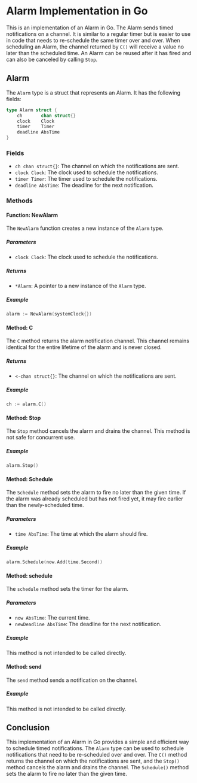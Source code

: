 # Alarm Implementation in Go

This is an implementation of an Alarm in Go. The Alarm sends timed notifications on a channel. It is similar to a regular timer but is easier to use in code that needs to re-schedule the same timer over and over. When scheduling an Alarm, the channel returned by `C()` will receive a value no later than the scheduled time. An Alarm can be reused after it has fired and can also be canceled by calling `Stop`.

## Alarm

The `Alarm` type is a struct that represents an Alarm. It has the following fields:

```go
type Alarm struct {
    ch       chan struct{}
    clock    Clock
    timer    Timer
    deadline AbsTime
}
```

### Fields

- `ch chan struct{}`: The channel on which the notifications are sent.
- `clock Clock`: The clock used to schedule the notifications.
- `timer Timer`: The timer used to schedule the notifications.
- `deadline AbsTime`: The deadline for the next notification.

### Methods

#### Function: NewAlarm

The `NewAlarm` function creates a new instance of the `Alarm` type.

##### Parameters

- `clock Clock`: The clock used to schedule the notifications.

##### Returns

- `*Alarm`: A pointer to a new instance of the `Alarm` type.

##### Example

```go
alarm := NewAlarm(systemClock{})
```

#### Method: C

The `C` method returns the alarm notification channel. This channel remains identical for the entire lifetime of the alarm and is never closed.

##### Returns

- `<-chan struct{}`: The channel on which the notifications are sent.

##### Example

```go
ch := alarm.C()
```

#### Method: Stop

The `Stop` method cancels the alarm and drains the channel. This method is not safe for concurrent use.

##### Example

```go
alarm.Stop()
```

#### Method: Schedule

The `Schedule` method sets the alarm to fire no later than the given time. If the alarm was already scheduled but has not fired yet, it may fire earlier than the newly-scheduled time.

##### Parameters

- `time AbsTime`: The time at which the alarm should fire.

##### Example

```go
alarm.Schedule(now.Add(time.Second))
```

#### Method: schedule

The `schedule` method sets the timer for the alarm.

##### Parameters

- `now AbsTime`: The current time.
- `newDeadline AbsTime`: The deadline for the next notification.

##### Example

This method is not intended to be called directly.

#### Method: send

The `send` method sends a notification on the channel.

##### Example

This method is not intended to be called directly.

## Conclusion

This implementation of an Alarm in Go provides a simple and efficient way to schedule timed notifications. The `Alarm` type can be used to schedule notifications that need to be re-scheduled over and over. The `C()` method returns the channel on which the notifications are sent, and the `Stop()` method cancels the alarm and drains the channel. The `Schedule()` method sets the alarm to fire no later than the given time.